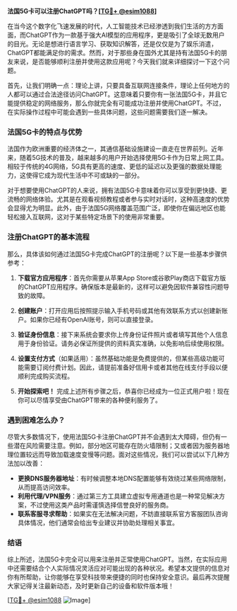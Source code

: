 **法国5G卡可以注册ChatGPT吗？[[TG💪+ @esim1088](https://t.me/s/esim1088)]**

在当今这个数字化飞速发展的时代，人工智能技术已经渗透到我们生活的方方面面，而ChatGPT作为一款基于强大AI模型的应用程序，更是吸引了全球无数用户的目光。无论是想进行语言学习、获取知识解答，还是仅仅是为了娱乐消遣，ChatGPT都能满足你的需求。然而，对于那些身在国外尤其是持有法国5G卡的朋友来说，是否能够顺利注册并使用这款应用呢？今天我们就来详细探讨一下这个问题。

首先，让我们明确一点：理论上讲，只要具备互联网连接条件，理论上任何地方的人都可以通过合法途径访问ChatGPT。这意味着只要你有一张法国5G卡，并且它能提供稳定的网络服务，那么你就完全有可能成功注册并使用ChatGPT。不过，在实际操作过程中可能会遇到一些具体问题，这些问题需要我们逐一解决。

### 法国5G卡的特点与优势

法国作为欧洲重要的经济体之一，其通信基础设施建设一直走在世界前列。近年来，随着5G技术的普及，越来越多的用户开始选择使用5G卡作为日常上网工具。相较于传统的4G网络，5G具有更高的速度、更低的延迟以及更强的数据处理能力，这使得它成为现代生活中不可或缺的一部分。

对于想要使用ChatGPT的人来说，拥有法国5G卡意味着你可以享受到更快捷、更流畅的网络体验。尤其是在观看视频教程或者参与实时对话时，这种高速度的优势会显得尤为明显。此外，由于法国5G网络覆盖范围广泛，即使你在偏远地区也能轻松接入互联网，这对于某些特定场景下的使用非常重要。

### 注册ChatGPT的基本流程

那么，具体该如何通过法国5G卡完成ChatGPT的注册呢？以下是一些基本步骤供参考：

1. **下载官方应用程序**：首先你需要从苹果App Store或谷歌Play商店下载官方版的ChatGPT应用程序。确保版本是最新的，这样可以避免因软件兼容性问题导致的故障。
   
2. **创建账户**：打开应用后按照提示输入手机号码或其他有效联系方式以创建新账户。如果你已经有OpenAI账号，则可以直接登录。

3. **验证身份信息**：接下来系统会要求你上传身份证件照片或者填写其他个人信息用于身份验证。请务必保证所提供的资料真实准确，以免影响后续使用权限。

4. **设置支付方式**（如果适用）：虽然基础功能是免费提供的，但某些高级功能可能需要订阅付费计划。因此，请提前准备好信用卡或者其他在线支付手段以便顺利完成购买流程。

5. **开始探索吧！** 完成上述所有步骤之后，恭喜你已经成为一位正式用户啦！现在你可以尽情享受由ChatGPT带来的各种便利服务了。

### 遇到困难怎么办？

尽管大多数情况下，使用法国5G卡注册ChatGPT并不会遇到太大障碍，但仍有一些潜在风险需要注意。例如，部分地区可能存在防火墙限制；又或者因为服务器地理位置较远而导致加载速度变慢等问题。面对这些情况，我们可以尝试以下几种方法加以改善：

- **更换DNS服务器地址**：有时候调整本地DNS配置能够有效绕过某些网络限制，从而提高访问效率。
- **利用代理/VPN服务**：通过第三方工具建立虚拟专用通道也是一种常见解决方案，不过使用这类产品时需谨慎选择信誉良好的服务商。
- **联系客服寻求帮助**：如果实在无法解决问题，不妨直接联系官方客服团队咨询具体情况，他们通常会给出专业建议并协助处理相关事宜。

### 结语

综上所述，法国5G卡完全可以用来注册并正常使用ChatGPT。当然，在实际应用中还需要结合个人实际情况灵活应对可能出现的各种状况。希望本文提供的信息对你有所帮助，让你能够在享受科技带来便捷的同时也保持安全意识。最后再次提醒大家记得关注最新动态，及时更新自己的设备和软件版本哦！

[[TG💪+ @esim1088](https://t.me/s/esim1088) ![Image](https://i.postimg.cc/4NQfJmqS/Snipaste-2025-05-13-00-14-12.png)]